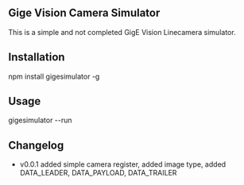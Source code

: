 ## Gige Vision Camera Simulator

This is a simple and not completed GigE Vision Linecamera simulator.

## Installation


  npm install gigesimulator -g



## Usage


  gigesimulator --run


## Changelog

  * v0.0.1 added simple camera register, added image type, added DATA_LEADER, DATA_PAYLOAD, DATA_TRAILER
